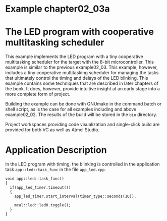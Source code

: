 # Example chapter02_03a
# The LED program with cooperative multitasking scheduler

This example implements the LED program with
a tiny cooperative multitasking scheduler for the
target with the 8-bit microcontroller.
This example is similar to the previous example02_03.
This example, however, includes a tiny
cooperative multitasking scheduler for managing
the tasks that ultimately control the timing and delays
of the LED blinking. This example contains some techniques
that are described in later chapters of the book. It does,
however, provide intuitive insight at an early stage into
a more complete form of project.

Building the example can be done with GNUmake
in the command batch or shell script,
as is the case for all examples including and above
example02_02. The results of the build will be stored
in the `bin` directory.

Project workspaces providing code visualization
and single-click build are provided for both
VC as well as Atmel Studio.

# Application Description

In the LED program with timing, the blinking is controlled
in the application task `app::led::task_func`
in the file `app_led.cpp`.

```
void app::led::task_func()
{
  if(app_led_timer.timeout())
  {
    app_led_timer.start_interval(timer_type::seconds(1U));

    mcal::led::led0.toggle();
  }
}
```
